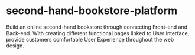 # second-hand-bookstore-platform
Build an online second-hand bookstore through connecting Front-end and Back-end. 
With creating different functional pages linked to User Interface, provide customers comfortable User Experience throughout the web design.
